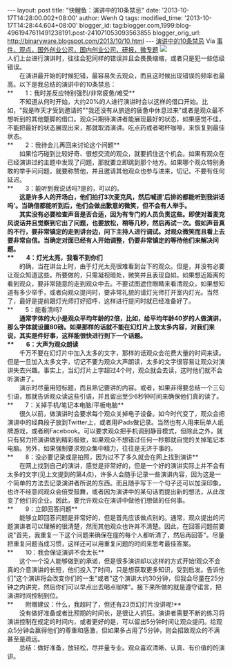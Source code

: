 --- layout: post title: "快鲤鱼：演讲中的10条禁忌" date:
'2013-10-17T14:28:00.002+08:00' author: Wenh Q tags: modified\_time:
'2013-10-17T14:28:44.604+08:00' blogger\_id:
tag:blogger.com,1999:blog-4961947611491238191.post-241071053093563855
blogger\_orig\_url: http://binaryware.blogspot.com/2013/10/10.html ---
[演讲中的10条禁忌](http://www.kuailiyu.com/article/5492.html)
Via
[事件，观点，国外创业公司，国内创业公司，研报，微专题](http://www.kuailiyu.com/)
![](http://www.kuailiyu.com/uploadfile/2013/1016/20131016033953470.jpg)\
人们上台进行演讲时，往往会犯同样的错误并且会畏畏缩缩，或者只是犯一些低级错误。\
　　在演讲最开始的时候犯错，最容易失去观众，而且这时候出现错误的频率也最高。以下是我总结的演讲中的10条禁忌：\
**　　1：我时差反应特别强烈/非常疲惫/难受**\
　　不知道从何时开始，大约20%的人进行演讲时会以这样的借口开始。比如，"我是昨天才受到邀请的""我还没有从旅途的疲惫中休息过来"或者是观众最不想听到的其他蹩脚的借口。观众只期待演讲者能展现最好的状态，如果感觉不佳，不能把最好的状态展现出来，那就取消演讲。吃点药或者喝杯咖啡，来恢复到最佳状态。\
**　　2：我待会儿再回来讨论这个问题**\
　　如果恰巧碰到比较好奇、很想交流的观众，就要抓住这个机会。如果有观众在已经演讲过的主题中发现了问题，那就要立即跳到那个地方。如果哪个观众特别勇敢的举手问问题，就要称赞他，并且邀请其他观众也参与进来，切记，不要有任何延迟。\
**　　3：能听到我说话吗?是的，可以的。**\
　　这是许多人的开场白，他们拍打3次麦克风，然后喊道'后排的都能听到我讲话吗'。当确信都能听到后，他们会做出歉意的微笑，但不会有人举手。\
　　其实没有必要检查声音是否合适，因为有专门的人员负责这些。即使对着麦克风说话并且觉察到它出了问题，也要放松，稍等几秒，然后再试一次。假如声音真的不行，要非常镇定的走到讲台边，问下主持人进行调试。对观众微笑而且看上去要非常自信。当确定对面已经有人开始调整，仍要非常镇定的等待他们来解决问题。\
**　　4：灯光太亮，我看不到你们**\
　　的确，当在讲台上时，由于灯光太亮很难看到台下的观众。但是，并没有必要让观众知道这些。所要做的，只需凝视暗处，微笑并且表现自如。如果想近距离的看到观众，要非常随意的走到观众中去。不要试图遮住眼睛来看清观众，如果想知道有多少举手，或者向观众提问时，要非常礼貌的请灯光师打开室内灯光。当然了，最好是提前跟灯光师打好招呼，这样进行提问时就已经准备好了。\
**　　5：能看清吗?**\
　　通常字体的大小是观众平均年龄的2倍，比如，给平均年龄40岁的人做演讲，那么字体就设置80磅。如果那样的话就不能在幻灯片上放太多内容，对我们来说，其实是件好事，这样能很快进行到下一个话题。\
**　　6：大声为观众朗读**\
　　千万不要在幻灯片中加入太多的文字，那样的话观众会花费大量的时间来读。但是一旦加入太多文字，切记不要为观众大声朗读，太多的文字很容易让观众对演讲失去兴趣。事实上，当幻灯片上字超过4个时，观众就会去读，这时他们就不会听演讲了。\
　　演示时尽量用短标题，而且熟记要讲的内容。或者，如果非得要总结一个三句引语，那就告诉观众读这些引语，并且留出至少6秒钟时间来确保他们真的读了。\
**　　7：关掉手机/笔记本电脑/平板电脑**\
　　很久以前，做演讲时会要求每个观众关掉电子设备。如今时代变了，观众会把演讲中的经典段子放到Twitter上，或者用iPads做记录。当然也有人用来玩单人纸牌游戏，或者刷Facebook。可以要求观众把手机调到静音模式，但除此之外，就只有努力把演讲做到精彩极致，如果观众不想错过任何一秒那就自觉的关掉笔记本电脑。另外，如果强制要求观众集中精力，往往是无济于事的。\
**　　8：没必要记录或是拍照，因为过不了多久就会在网上找到演讲**\
　　在网上找到自己的演讲，感觉是非常好的，但是一个好的演讲实际上并不会有太多的文字(见上文提到的第4点)，许多人会随手记录一些演讲内容，因为这是一个简单的方法去记录演讲者所说的东西。而且随手写下一个句子还可以加深印象。也许不经意间观众会倍受鼓舞，或者因为演讲中的某句话而提出新的想法，从此改变了他们的企业。因此，要允许观众在演讲中做他们想做的任何事。\
**　　9：立即回答问题**\
　　能够立即回答问题是非常好的，但是首先应该做点别的。通常，观众提出的问题演讲者可以理解的很清楚，然而其他观众也许并不清楚。因此，在回答问题前要说"首先，我重复一下这个问题来确保在座的每个人都听清了，然后再回答"。尽量把重复问题当成习惯，这样还可以用重复问题的时间来思考最佳答案。\
**　　10：我会保证演讲不会太长**\
　　这个一个没人能够做到的承诺，但是很多演讲却以这样的方式开始!观众不会真的介意演讲的长短，他们投入了时间，只是想获取更多知识，受到启发。告诉他们"这个演讲将会改变你们的一生"或者"这个演讲大约30分钟，但我会尽量在25分钟之内讲完，然后你们可以早点出去喝点咖啡"。接下来所做的就是遵守诺言，把演讲时间控制到位。\
**　　附赠建议：什么，我超时了，但还有23页幻灯片没讲呢!**\
　　没有做好准备或者比预期的时间长，是很让人抓狂。演讲者需要不断的练习将演讲控制在规定的时间内，或者更好的是，可以留出5分钟时间让观众提问。给观众5分钟会赢得他们的尊重和感激，但如果多占用了5分钟，则会招致观众的不满甚至是疏远。\
　　总结：做好准备，放轻松，尽并量专业。观众喜欢清晰、认真、有价值的的演讲。
